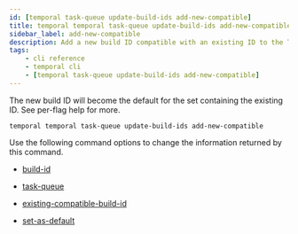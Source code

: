```yaml
---
id: [temporal task-queue update-build-ids add-new-compatible]
title: temporal temporal task-queue update-build-ids add-new-compatible
sidebar_label: add-new-compatible
description: Add a new build ID compatible with an existing ID to the Task Queue version sets.
tags:
	- cli reference
	- temporal cli
	- [temporal task-queue update-build-ids add-new-compatible]
---
```


The new build ID will become the default for the set containing the existing ID. See per-flag help for more.

`temporal temporal task-queue update-build-ids add-new-compatible`

Use the following command options to change the information returned by this command.



- [build-id](/cli/cmd-options/build-id)

- [task-queue](/cli/cmd-options/task-queue)

- [existing-compatible-build-id](/cli/cmd-options/existing-compatible-build-id)

- [set-as-default](/cli/cmd-options/set-as-default)


